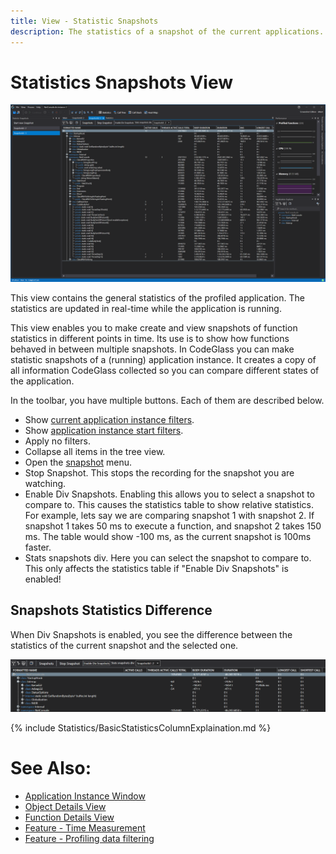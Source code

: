 ```yaml
---
title: View - Statistic Snapshots
description: The statistics of a snapshot of the current applications.
---
```

# Statistics Snapshots View
![assets/img/ApplicationInstanceWindow/StatisticSnapshotWindow.png](../../../assets/img/ApplicationInstanceWindow/StatisticSnapshotWindow.png)

This view contains the general statistics of the profiled application.
The statistics are updated in real-time while the application is running.

This view enables you to make create and view snapshots of function statistics in different points in time. Its use is to show how functions behaved in between multiple snapshots.
In CodeGlass you can make statistic snapshots of a (running) application instance.
It creates a copy of all information CodeGlass collected so you can compare different states of the application.

In the toolbar, you have multiple buttons. Each of them are described below.
- Show [current application instance filters](../../features/ProfilingDataFiltering#application-instance-filters).
- Show [application instance start filters](../../features/ProfilingDataFiltering#application-instance-start-filters).
- Apply no filters.
- Collapse all items in the tree view.
- Open the [snapshot](../../views/applicationInstanceDockWindow/StatsSnapshotView) menu.
- Stop Snapshot. This stops the recording for the snapshot you are watching.
- Enable Div Snapshots. Enabling this allows you to select a snapshot to compare to. This causes the statistics table to show relative statistics. For example, lets say we are comparing snapshot 1 with snapshot 2. If snapshot 1 takes 50 ms to execute a function, and snapshot 2 takes 150 ms. The table would show -100 ms, as the current snapshot is 100ms faster.
- Stats snapshots div. Here you can select the snapshot to compare to. This only affects the statistics table if "Enable Div Snapshots" is enabled!

## Snapshots Statistics Difference
When Div Snapshots is enabled, you see the difference between the statistics of the current snapshot and the selected one.

![assets/img/ApplicationInstanceWindow/StatisticSnapshotComparison.png](../../../assets/img/ApplicationInstanceWindow/StatisticSnapshotComparison.png)

{% include Statistics/BasicStatisticsColumnExplaination.md %}

# See Also:
- [Application Instance Window](../ApplicationInstanceDockWindow.md)
- [Object Details View](ObjectDetailsView.md)
- [Function Details View](CodeMemberDetailsView.md)
- [Feature - Time Measurement](../../features/TimeMessurement.md)
- [Feature - Profiling data filtering](../../features/ProfilingDataFiltering.md)
